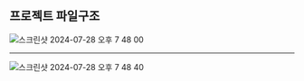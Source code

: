 ## 프로젝트 파일구조 
![스크린샷 2024-07-28 오후 7 48 00](https://github.com/user-attachments/assets/b3009107-2c34-4ff1-b871-680f228ad8f3)



 --------------------------------------------------------



![스크린샷 2024-07-28 오후 7 48 40](https://github.com/user-attachments/assets/190c6f2f-5305-4425-9460-beee07219b88)
